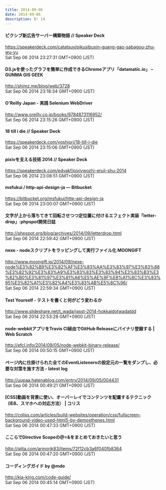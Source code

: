 ```yaml
---
title: 2014-09-06
date: 2014-09-06
description: B! 14
---
```


#### ピクシブ新広告サーバー構築物語 // Speaker Deck
https://speakerdeck.com/catatsuy/pikusibuxin-guang-gao-sabagou-zhu-wu-yu<br>
Sat Sep 06 2014 23:27:31 GMT+0900 (JST)<br>


#### D3.jsを使ったグラフを簡単に作成できるChromeアプリ「datamatic.io」 – GUNMA GIS GEEK
http://shimz.me/blog/web/3728<br>
Sat Sep 06 2014 23:18:34 GMT+0900 (JST)<br>


#### O'Reilly Japan - 実践 Selenium WebDriver
http://www.oreilly.co.jp/books/9784873116952/<br>
Sat Sep 06 2014 23:15:26 GMT+0900 (JST)<br>


#### 18 till i die // Speaker Deck
https://speakerdeck.com/yoshiori/18-till-i-die<br>
Sat Sep 06 2014 23:15:06 GMT+0900 (JST)<br>


#### pixivを支える技術 2014 // Speaker Deck
https://speakerdeck.com/edvakf/pixivwozhi-eruji-shu-2014<br>
Sat Sep 06 2014 23:08:51 GMT+0900 (JST)<br>


####   msfukui / http-api-design-ja   — Bitbucket
https://bitbucket.org/msfukui/http-api-design-ja<br>
Sat Sep 06 2014 23:00:07 GMT+0900 (JST)<br>


#### 文字が上から落ちてきて回転させつつ定位置に付けるエフェクト実装「letter-drop」:phpspot開発日誌
http://phpspot.org/blog/archives/2014/09/letterdrop.html<br>
Sat Sep 06 2014 22:59:42 GMT+0900 (JST)<br>


#### nexe - nodeスクリプトをラッピングして実行ファイル化 MOONGIFT
http://www.moongift.jp/2014/09/nexe-node%E3%82%B9%E3%82%AF%E3%83%AA%E3%83%97%E3%83%88%E3%82%92%E3%83%A9%E3%83%83%E3%83%94%E3%83%B3%E3%82%B0%E3%81%97%E3%81%A6%E5%AE%9F%E8%A1%8C%E3%83%95%E3%82%A1%E3%82%A4%E3%83%AB%E5%8C%96/<br>
Sat Sep 06 2014 22:59:34 GMT+0900 (JST)<br>


#### Test Yourself - テストを書くと何がどう変わるか
http://www.slideshare.net/t_wada/jasst-2014-hokkaidotwadatdd<br>
Sat Sep 06 2014 22:53:28 GMT+0900 (JST)<br>


####                 node-webkitアプリをTravis CI経由でGitHub Releaseにバイナリ登録する | Web Scratch            
http://efcl.info/2014/09/05/node-webkit-binary-release/<br>
Sat Sep 06 2014 00:50:15 GMT+0900 (JST)<br>


#### ページ内に仕掛けられた全てのEventListenersの設定元の一覧をダンプし、必要な対策を施す方法 - latest log
http://uupaa.hatenablog.com/entry/2014/09/05/004431<br>
Sat Sep 06 2014 00:49:21 GMT+0900 (JST)<br>


####   [CSS]動画を背景に使い、オーバーレイでコンテンツを配置するテクニック（IE8、スマホへの対応方法） | コリス
http://coliss.com/articles/build-websites/operation/css/fullscreen-background-video-used-html5-by-demosthenes.html<br>
Sat Sep 06 2014 00:47:33 GMT+0900 (JST)<br>


#### ここらでDirective Scopeの@=&をまとめておきたいと思う
http://qiita.com/armorik83/items/72f12cb3a6f040fb8364<br>
Sat Sep 06 2014 00:47:20 GMT+0900 (JST)<br>


####       コーディングガイド by @mdo    
http://kia-king.com/code-guide/<br>
Sat Sep 06 2014 00:45:14 GMT+0900 (JST)<br>


